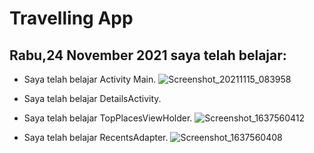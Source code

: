 # Travelling App

##   Rabu,24 November 2021 saya telah belajar:
* Saya telah belajar  Activity Main.
![Screenshot_20211115_083958](https://user-images.githubusercontent.com/68719137/141880218-a13f0e42-e69d-4715-bca4-b54b13f65cfd.png)

* Saya telah belajar DetailsActivity.


* Saya telah belajar TopPlacesViewHolder.
![Screenshot_1637560412](https://user-images.githubusercontent.com/68719137/142807901-34fdc92f-4914-45ec-abc7-ab1a459a73d9.png)

* Saya telah belajar RecentsAdapter.
![Screenshot_1637560408](https://user-images.githubusercontent.com/68719137/142807955-72bde39e-7ecc-4deb-a300-5b340516b720.png)

